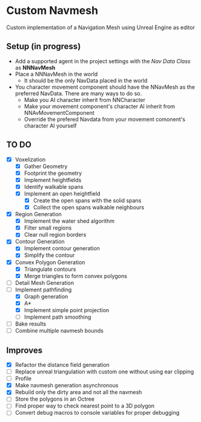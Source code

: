 ﻿# Custom Navmesh
Custom implementation of a Navigation Mesh using Unreal Engine as editor


## Setup (in progress)

- Add a supported agent in the project settings with the *Nav Data Class* as **NNNavMesh**
- Place a NNNavMesh in the world
  - It should be the only NavData placed in the world
- You character movement component should have the NNavMesh as the preferred NavData. There are many ways to do so.
  - Make you AI character inherit from NNCharacter
  - Make your movement component's character AI inherit from NNAvMovementComponent
  - Override the prefered Navdata from your movement comonent's character AI yourself

## TO DO
- [X] Voxelization
  - [X] Gather Geometry
  - [X] Footprint the geometry
  - [X] Implement heightfields
  - [X] Identify walkable spans
  - [X] Implement an open heightfield
    - [X] Create the open spans with the solid spans
    - [X] Collect the open spans walkable neighbours
- [X] Region Generation
  - [X] Implement the water shed algorithm
  - [X] Filter small regions
  - [X] Clear null region borders
- [X] Contour Generation
  - [X] Implement contour generation
  - [X] Simplify the contour
- [X] Convex Polygon Generation
  - [X] Triangulate contours
  - [X] Merge triangles to form convex polygons
- [ ] Detail Mesh Generation
- [ ] Implement pathfinding
  - [X] Graph generation
  - [X] A*
  - [X] Implement simple point projection
  - [ ] Implement path smoothing
- [ ] Bake results
- [ ] Combine multiple navmesh bounds

## Improves
- [X] Refactor the distance field generation
- [ ] Replace unreal triangulation with custom one without using ear clipping
- [ ] Profile
- [X] Make navmesh generation asynchronous
- [X] Rebuild only the dirty area and not all the navmesh
- [ ] Store the polygons in an Octree
- [ ] Find proper way to check nearest point to a 3D polygon
- [ ] Convert debug macros to console variables for proper debugging
